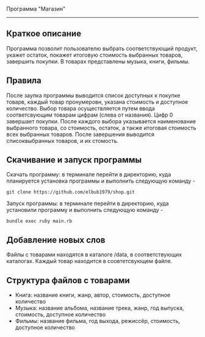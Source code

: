 Программа "Магазин"

____

Краткое описание
-----------

Программа позволит пользователю выбрать соответствующий продукт, укажет остаток, покажет итоговую стоимость выбранных товаров, завершить покупки. В товарах представлены музыка, книги, фильмы.

Правила
-----------
После заупка программы выводится список доступных к покупке товарв, каждый товар пронумеровн, указана стоимость и доступное количество. Выбор товара осуществляется путем ввода соответсвующим товарам цифрам (слева от названия). Цифр 0 завершает покупки. После каждого выбора указывается наименование выбранного товара, со стоимость, остаток, а также итоговая стоимость всех выбранных товаров. После завершения выводится списоквыбранных товаров, и их стомость.

Скачивание и запуск программы
----------
Скачать программу: в терминале перейти в директорию, куда планируется установка программы и выполнить следующую команду - 
```
git clone https://github.com/elbub1979/shop.git
```

Запуск программы: в терминале перейти в директорию, куда установили программу и выполнить следующую команду -

``` 
bundle exec ruby main.rb
```

Добавление новых слов
----------
Файлы с товарами находятся в каталоге /data, в соответствующих каталогах. Каждый товар находится в соовтетсвующем файле. 

Структура файлов с товарами
----------
 - Книга: название книги, жанр, автор, стоимость, доступное количество
 - Музыка: название альбома, название трека, жанр, год выпуска, стоимость, доступное количество
 - Фильмы: название фильма, год выхода, режиссёр, стоимость, доступное количество

